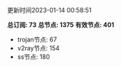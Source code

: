 更新时间2023-01-14 00:58:51

**总订阅: 73**
**总节点: 1375**
**有效节点: 401**
- trojan节点: 67
- v2ray节点: 154
- ss节点: 180
